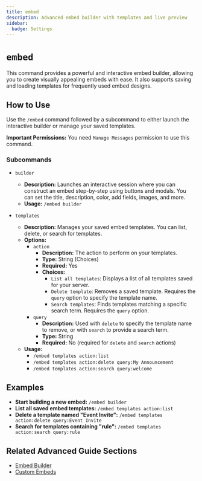 ```yaml
---
title: embed
description: Advanced embed builder with templates and live preview
sidebar:
  badge: Settings
---
```


# `embed`

This command provides a powerful and interactive embed builder, allowing you to create visually appealing embeds with ease. It also supports saving and loading templates for frequently used embed designs.

## How to Use

Use the `/embed` command followed by a subcommand to either launch the interactive builder or manage your saved templates.

**Important Permissions:** You need `Manage Messages` permission to use this command.

### Subcommands

*   `builder`
    *   **Description:** Launches an interactive session where you can construct an embed step-by-step using buttons and modals. You can set the title, description, color, add fields, images, and more.
    *   **Usage:** `/embed builder`

*   `templates`
    *   **Description:** Manages your saved embed templates. You can list, delete, or search for templates.
    *   **Options:**
        *   `action`
            *   **Description:** The action to perform on your templates.
            *   **Type:** String (Choices)
            *   **Required:** Yes
            *   **Choices:**
                *   `List all templates`: Displays a list of all templates saved for your server.
                *   `Delete template`: Removes a saved template. Requires the `query` option to specify the template name.
                *   `Search templates`: Finds templates matching a specific search term. Requires the `query` option.
        *   `query`
            *   **Description:** Used with `delete` to specify the template name to remove, or with `search` to provide a search term.
            *   **Type:** String
            *   **Required:** No (required for `delete` and `search` actions)
    *   **Usage:**
        *   `/embed templates action:list`
        *   `/embed templates action:delete query:My Announcement`
        *   `/embed templates action:search query:welcome`

## Examples

*   **Start building a new embed:** `/embed builder`
*   **List all saved embed templates:** `/embed templates action:list`
*   **Delete a template named "Event Invite":** `/embed templates action:delete query:Event Invite`
*   **Search for templates containing "rule":** `/embed templates action:search query:rule`

## Related Advanced Guide Sections

*   [Embed Builder](/advanced-guide/content-creation/embed_builder)
*   [Custom Embeds](/advanced-guide/content-creation/custom_embeds)